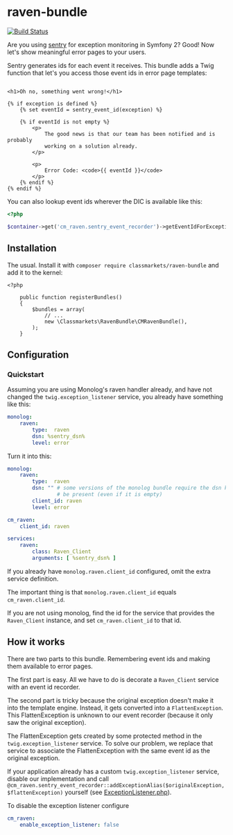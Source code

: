 raven-bundle
============

[![Build Status](https://travis-ci.org/classmarkets/raven-bundle.svg?branch=master)](https://travis-ci.org/classmarkets/raven-bundle)

Are you using [sentry](https://getsentry.com) for exception monitoring in
Symfony 2? Good! Now let's show meaningful error pages to your users.

Sentry generates ids for each event it receives. This bundle adds a Twig
function that let's you access those event ids in error page templates:

```twig

<h1>Oh no, something went wrong!</h1>

{% if exception is defined %}
    {% set eventId = sentry_event_id(exception) %}

    {% if eventId is not empty %}
        <p>
            The good news is that our team has been notified and is probably
            working on a solution already.
        </p>
        
        <p>
            Error Code: <code>{{ eventId }}</code>
        </p>
    {% endif %}
{% endif %}
```

You can also lookup event ids wherever the DIC is available like this:

```php
<?php

$container->get('cm_raven.sentry_event_recorder')->getEventIdForException($exception);
```

Installation
------------

The usual. Install it with `composer require classmarkets/raven-bundle` and
add it to the kernel:

```
<?php

    public function registerBundles()
    {
        $bundles = array(
            // ...
            new \Classmarkets\RavenBundle\CMRavenBundle(),
        );
    }
```

Configuration
-------------

### Quickstart

Assuming you are using Monolog's raven handler already, and have not changed
the `twig.exception_listener` service, you already have something like this:

```yml
monolog:
    raven:
        type:  raven
        dsn: %sentry_dsn%
        level: error
```

Turn it into this:

```yml
monolog:
    raven:
        type:  raven
        dsn: "" # some versions of the monolog bundle require the dsn key to
                # be present (even if it is empty)
        client_id: raven
        level: error

cm_raven:
    client_id: raven

services:
    raven:
        class: Raven_Client
        arguments: [ %sentry_dsn% ]
```

If you already have `monolog.raven.client_id` configured, omit the extra
service definition.

The important thing is that `monolog.raven.client_id` equals
`cm_raven.client_id`.

If you are not using monolog, find the id for the service that provides the
`Raven_Client` instance, and set `cm_raven.client_id` to that id.

How it works
------------

There are two parts to this bundle. Remembering event ids and making them
available to error pages.

The first part is easy. All we have to do is decorate a `Raven_Client` service
with an event id recorder.

The second part is tricky because the original exception doesn't make it into
the template engine. Instead, it gets converted into a `FlattenException`.
This FlattenException is unknown to our event recorder (because it only saw
the original exception).

The FlattenException gets created by some protected method in the
`twig.exception_listener` service. To solve our problem, we replace that
service to associate the FlattenException with the same event id as the
original exception.

If your application already has a custom `twig.exception_listener` service,
disable our implementation and call
`@cm_raven.sentry_event_recorder::addExceptionAlias($originalException,
$flattenException)` yourself (see
[ExceptionListener.php](ExceptionListener.php)).

To disable the exception listener configure

```yml
cm_raven:
    enable_exception_listener: false
```
